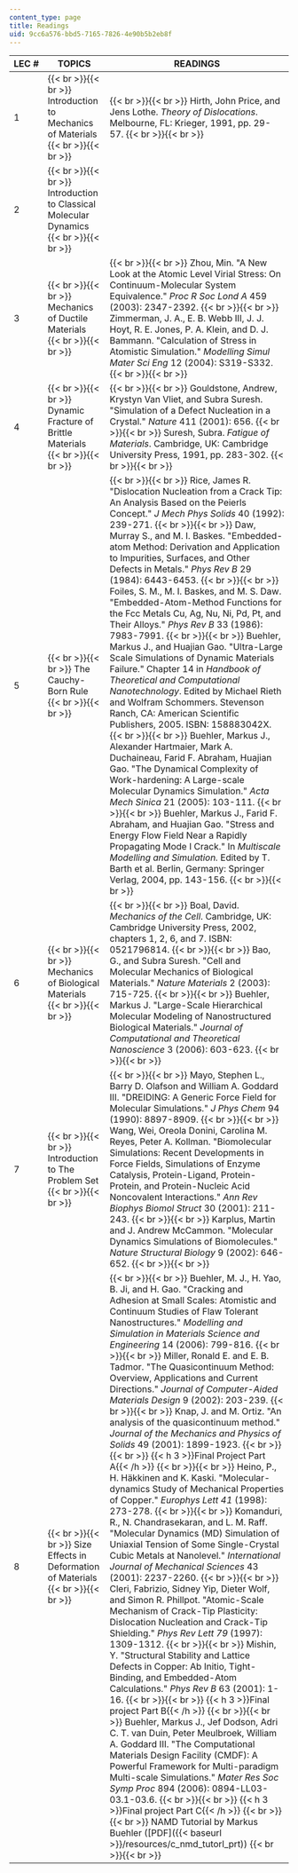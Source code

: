 ```yaml
---
content_type: page
title: Readings
uid: 9cc6a576-bbd5-7165-7826-4e90b5b2eb8f
---
```


| LEC # | TOPICS | READINGS |
| --- | --- | --- |
| 1 |  {{< br >}}{{< br >}} Introduction to Mechanics of Materials {{< br >}}{{< br >}}  |  {{< br >}}{{< br >}} Hirth, John Price, and Jens Lothe. _Theory of Dislocations_. Melbourne, FL: Krieger, 1991, pp. 29-57. {{< br >}}{{< br >}}  |
| 2 |  {{< br >}}{{< br >}} Introduction to Classical Molecular Dynamics {{< br >}}{{< br >}}  | &nbsp; |
| 3 |  {{< br >}}{{< br >}} Mechanics of Ductile Materials {{< br >}}{{< br >}}  |  {{< br >}}{{< br >}} Zhou, Min. "A New Look at the Atomic Level Virial Stress: On Continuum-Molecular System Equivalence." _Proc R Soc Lond_ _A_ 459 (2003): 2347-2392. {{< br >}}{{< br >}} Zimmerman, J. A., E. B. Webb III, J. J. Hoyt, R. E. Jones, P. A. Klein, and D. J. Bammann. "Calculation of Stress in Atomistic Simulation." _Modelling Simul Mater Sci Eng_ 12 (2004): S319-S332. {{< br >}}{{< br >}}  |
| 4 |  {{< br >}}{{< br >}} Dynamic Fracture of Brittle Materials {{< br >}}{{< br >}}  |  {{< br >}}{{< br >}} Gouldstone, Andrew, Krystyn Van Vliet, and Subra Suresh. "Simulation of a Defect Nucleation in a Crystal." _Nature_ 411 (2001): 656. {{< br >}}{{< br >}} Suresh, Subra. _Fatigue of Materials_. Cambridge, UK: Cambridge University Press, 1991, pp. 283-302. {{< br >}}{{< br >}}  |
| 5 |  {{< br >}}{{< br >}} The Cauchy-Born Rule {{< br >}}{{< br >}}  |  {{< br >}}{{< br >}} Rice, James R. "Dislocation Nucleation from a Crack Tip: An Analysis Based on the Peierls Concept." _J Mech Phys Solids_ 40 (1992): 239-271. {{< br >}}{{< br >}} Daw, Murray S., and M. I. Baskes. "Embedded-atom Method: Derivation and Application to Impurities, Surfaces, and Other Defects in Metals." _Phys Rev B_ 29 (1984): 6443-6453. {{< br >}}{{< br >}} Foiles, S. M., M. I. Baskes, and M. S. Daw. "Embedded-Atom-Method Functions for the Fcc Metals Cu, Ag, Nu, Ni, Pd, Pt, and Their Alloys." _Phys Rev B_ 33 (1986): 7983-7991. {{< br >}}{{< br >}} Buehler, Markus J., and Huajian Gao. "Ultra-Large Scale Simulations of Dynamic Materials Failure." Chapter 14 in _Handbook of Theoretical and Computational Nanotechnology_. Edited by Michael Rieth and Wolfram Schommers. Stevenson Ranch, CA: American Scientific Publishers, 2005. ISBN: 158883042X. {{< br >}}{{< br >}} Buehler, Markus J., Alexander Hartmaier, Mark A. Duchaineau, Farid F. Abraham, Huajian Gao. "The Dynamical Complexity of Work-hardening: A Large-scale Molecular Dynamics Simulation." _Acta Mech Sinica_ 21 (2005): 103-111. {{< br >}}{{< br >}} Buehler, Markus J., Farid F. Abraham, and Huajian Gao. "Stress and Energy Flow Field Near a Rapidly Propagating Mode I Crack." In _Multiscale Modelling and Simulation._ Edited by T. Barth et al. Berlin, Germany: Springer Verlag, 2004, pp. 143-156. {{< br >}}{{< br >}}  |
| 6 |  {{< br >}}{{< br >}} Mechanics of Biological Materials {{< br >}}{{< br >}}  |  {{< br >}}{{< br >}} Boal, David. _Mechanics of the Cell_. Cambridge, UK: Cambridge University Press, 2002, chapters 1, 2, 6, and 7. ISBN: 0521796814. {{< br >}}{{< br >}} Bao, G., and Subra Suresh. "Cell and Molecular Mechanics of Biological Materials." _Nature Materials_ 2 (2003): 715-725. {{< br >}}{{< br >}} Buehler, Markus J. "Large-Scale Hierarchical Molecular Modeling of Nanostructured Biological Materials." _Journal of Computational and Theoretical Nanoscience_ 3 (2006): 603-623. {{< br >}}{{< br >}}  |
| 7 |  {{< br >}}{{< br >}} Introduction to The Problem Set {{< br >}}{{< br >}}  |  {{< br >}}{{< br >}} Mayo, Stephen L., Barry D. Olafson and William A. Goddard III. "DREIDING: A Generic Force Field for Molecular Simulations." _J Phys Chem_ 94 (1990): 8897-8909. {{< br >}}{{< br >}} Wang, Wei, Oreola Donini, Carolina M. Reyes, Peter A. Kollman. "Biomolecular Simulations: Recent Developments in Force Fields, Simulations of Enzyme Catalysis, Protein-Ligand, Protein-Protein, and Protein-Nucleic Acid Noncovalent Interactions." _Ann Rev Biophys Biomol Struct_ 30 (2001): 211-243. {{< br >}}{{< br >}} Karplus, Martin and J. Andrew McCammon. "Molecular Dynamics Simulations of Biomolecules." _Nature Structural Biology_ 9 (2002): 646-652. {{< br >}}{{< br >}}  |
| 8 |  {{< br >}}{{< br >}} Size Effects in Deformation of Materials {{< br >}}{{< br >}}  |  {{< br >}}{{< br >}} Buehler, M. J., H. Yao, B. Ji, and H. Gao. "Cracking and Adhesion at Small Scales: Atomistic and Continuum Studies of Flaw Tolerant Nanostructures." _Modelling and Simulation in Materials Science and Engineering_ 14 (2006): 799-816. {{< br >}}{{< br >}} Miller, Ronald E. and E. B. Tadmor. "The Quasicontinuum Method: Overview, Applications and Current Directions." _Journal of Computer-Aided Materials Design_ 9 (2002): 203-239. {{< br >}}{{< br >}} Knap, J. and M. Ortiz. "An analysis of the quasicontinuum method." _Journal of the Mechanics and Physics of Solids_ 49 (2001): 1899-1923. {{< br >}}{{< br >}} {{< h 3 >}}Final Project Part A{{< /h >}} {{< br >}}{{< br >}} Heino, P., H. Häkkinen and K. Kaski. "Molecular-dynamics Study of Mechanical Properties of Copper." _Europhys Lett 41_ (1998): 273-278. {{< br >}}{{< br >}} Komanduri, R., N. Chandrasekaran, and L. M. Raff. "Molecular Dynamics (MD) Simulation of Uniaxial Tension of Some Single-Crystal Cubic Metals at Nanolevel." _International Journal of Mechanical Sciences_ 43 (2001): 2237-2260. {{< br >}}{{< br >}} Cleri, Fabrizio, Sidney Yip, Dieter Wolf, and Simon R. Phillpot. "Atomic-Scale Mechanism of Crack-Tip Plasticity: Dislocation Nucleation and Crack-Tip Shielding." _Phys Rev Lett 79_ (1997): 1309-1312. {{< br >}}{{< br >}} Mishin, Y. "Structural Stability and Lattice Defects in Copper: Ab Initio, Tight-Binding, and Embedded-Atom Calculations." _Phys Rev_ _B_ 63 (2001): 1-16. {{< br >}}{{< br >}} {{< h 3 >}}Final project Part B{{< /h >}} {{< br >}}{{< br >}} Buehler, Markus J., Jef Dodson, Adri C. T. van Duin, Peter Meulbroek, William A. Goddard III. "The Computational Materials Design Facility (CMDF): A Powerful Framework for Multi-paradigm Multi-scale Simulations." _Mater Res Soc Symp Proc_ 894 (2006): 0894-LL03-03.1-03.6. {{< br >}}{{< br >}} {{< h 3 >}}Final project Part C{{< /h >}} {{< br >}}{{< br >}} NAMD Tutorial by Markus Buehler ([PDF]({{< baseurl >}}/resources/c_nmd_tutorl_prt)) {{< br >}}{{< br >}}